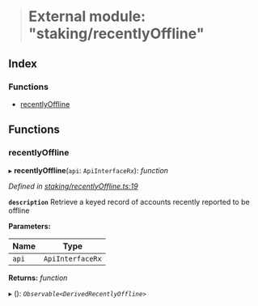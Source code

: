 > # External module: "staking/recentlyOffline"

## Index

### Functions

* [recentlyOffline](_staking_recentlyoffline_.md#recentlyoffline)

## Functions

###  recentlyOffline

▸ **recentlyOffline**(`api`: `ApiInterfaceRx`): *function*

*Defined in [staking/recentlyOffline.ts:19](https://github.com/polkadot-js/api/blob/53256fe/packages/api-derive/src/staking/recentlyOffline.ts#L19)*

**`description`** Retrieve a keyed record of accounts recently reported to be offline

**Parameters:**

Name | Type |
------ | ------ |
`api` | `ApiInterfaceRx` |

**Returns:** *function*

▸ (): *`Observable<DerivedRecentlyOffline>`*